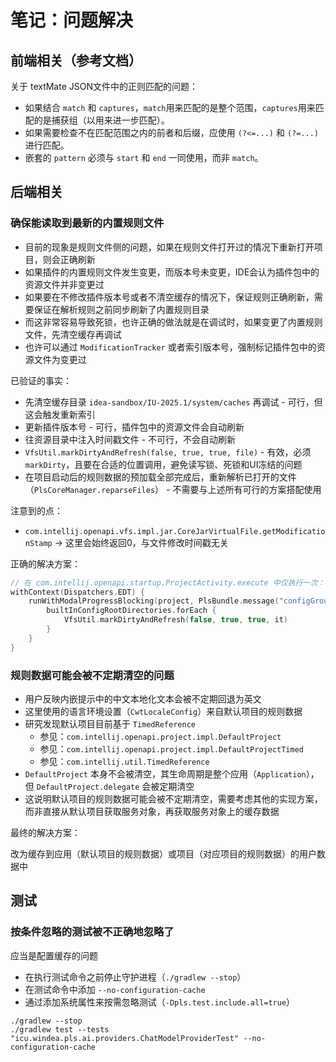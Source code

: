 # 笔记：问题解决

## 前端相关（参考文档）

关于 textMate JSON文件中的正则匹配的问题：

- 如果结合 `match` 和 `captures`，`match`用来匹配的是整个范围，`captures`用来匹配的是捕获组（以用来进一步匹配）。
- 如果需要检查不在匹配范围之内的前者和后缀，应使用 `(?<=...)` 和 `(?=...)` 进行匹配。
- 嵌套的 `pattern` 必须与 `start` 和 `end` 一同使用，而非 `match`。

## 后端相关

### 确保能读取到最新的内置规则文件

- 目前的现象是规则文件侧的问题，如果在规则文件打开过的情况下重新打开项目，则会正确刷新
- 如果插件的内置规则文件发生变更，而版本号未变更，IDE会认为插件包中的资源文件并非变更过
- 如果要在不修改插件版本号或者不清空缓存的情况下，保证规则正确刷新，需要保证在解析规则之前同步刷新了内置规则目录
- 而这非常容易导致死锁，也许正确的做法就是在调试时，如果变更了内置规则文件，先清空缓存再调试
- 也许可以通过 `ModificationTracker` 或者索引版本号，强制标记插件包中的资源文件为变更过

已验证的事实：

- 先清空缓存目录 `idea-sandbox/IU-2025.1/system/caches` 再调试 - 可行，但这会触发重新索引
- 更新插件版本号 - 可行，插件包中的资源文件会自动刷新
- 往资源目录中注入时间戳文件 - 不可行，不会自动刷新
- `VfsUtil.markDirtyAndRefresh(false, true, true, file)` - 有效，必须 `markDirty`，且要在合适的位置调用，避免读写锁、死锁和UI冻结的问题
- 在项目启动后的规则数据的预加载全部完成后，重新解析已打开的文件（`PlsCoreManager.reparseFiles`） - 不需要与上述所有可行的方案搭配使用

注意到的点：

- `com.intellij.openapi.vfs.impl.jar.CoreJarVirtualFile.getModificationStamp` -> 这里会始终返回0，与文件修改时间戳无关

正确的解决方案：

```kotlin
// 在 com.intellij.openapi.startup.ProjectActivity.execute 中仅执行一次：
withContext(Dispatchers.EDT) {
    runWithModalProgressBlocking(project, PlsBundle.message("configGroup.refresh.builtin.progressTitle")) {
        builtInConfigRootDirectories.forEach {
            VfsUtil.markDirtyAndRefresh(false, true, true, it)
        }
    }
}
```

### 规则数据可能会被不定期清空的问题

- 用户反映内嵌提示中的中文本地化文本会被不定期回退为英文
- 这里使用的语言环境设置（`CwtLocaleConfig`）来自默认项目的规则数据
- 研究发现默认项目目前基于 `TimedReference`
  - 参见：`com.intellij.openapi.project.impl.DefaultProject`
  - 参见：`com.intellij.openapi.project.impl.DefaultProjectTimed`
  - 参见：`com.intellij.util.TimedReference`
- `DefaultProject` 本身不会被清空，其生命周期是整个应用（`Application`），但 `DefaultProject.delegate` 会被定期清空
- 这说明默认项目的规则数据可能会被不定期清空，需要考虑其他的实现方案，而非直接从默认项目获取服务对象，再获取服务对象上的缓存数据

最终的解决方案：

改为缓存到应用（默认项目的规则数据）或项目（对应项目的规则数据）的用户数据中

## 测试

### 按条件忽略的测试被不正确地忽略了

应当是配置缓存的问题

- 在执行测试命令之前停止守护进程（`./gradlew --stop`）
- 在测试命令中添加 `--no-configuration-cache`
- 通过添加系统属性来按需忽略测试（`-Dpls.test.include.all=true`）

```shell
./gradlew --stop
./gradlew test --tests "icu.windea.pls.ai.providers.ChatModelProviderTest" --no-configuration-cache
```